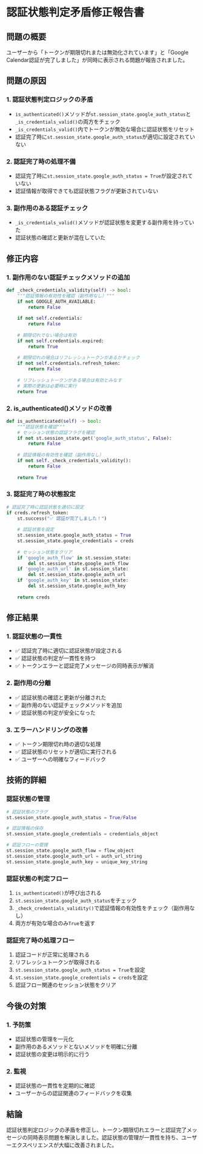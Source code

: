# 認証状態判定矛盾修正報告書

## 問題の概要

ユーザーから「トークンが期限切れまたは無効化されています」と「Google Calendar認証が完了しました」が同時に表示される問題が報告されました。

## 問題の原因

### 1. 認証状態判定ロジックの矛盾
- `is_authenticated()`メソッドが`st.session_state.google_auth_status`と`_is_credentials_valid()`の両方をチェック
- `_is_credentials_valid()`内でトークンが無効な場合に認証状態をリセット
- 認証完了時に`st.session_state.google_auth_status`が適切に設定されていない

### 2. 認証完了時の処理不備
- 認証完了時に`st.session_state.google_auth_status = True`が設定されていない
- 認証情報が取得できても認証状態フラグが更新されていない

### 3. 副作用のある認証チェック
- `_is_credentials_valid()`メソッドが認証状態を変更する副作用を持っていた
- 認証状態の確認と更新が混在していた

## 修正内容

### 1. 副作用のない認証チェックメソッドの追加
```python
def _check_credentials_validity(self) -> bool:
    """認証情報の有効性を確認（副作用なし）"""
    if not GOOGLE_AUTH_AVAILABLE:
        return False
    
    if not self.credentials:
        return False
    
    # 期限切れでない場合は有効
    if not self.credentials.expired:
        return True
    
    # 期限切れの場合はリフレッシュトークンがあるかチェック
    if not self.credentials.refresh_token:
        return False
    
    # リフレッシュトークンがある場合は有効とみなす
    # 実際の更新は必要時に実行
    return True
```

### 2. is_authenticated()メソッドの改善
```python
def is_authenticated(self) -> bool:
    """認証状態を確認"""
    # セッション状態の認証フラグを確認
    if not st.session_state.get('google_auth_status', False):
        return False
    
    # 認証情報の有効性を確認（副作用なし）
    if not self._check_credentials_validity():
        return False
    
    return True
```

### 3. 認証完了時の状態設定
```python
# 認証完了時に認証状態を適切に設定
if creds.refresh_token:
    st.success("✅ 認証が完了しました！")
    
    # 認証状態を設定
    st.session_state.google_auth_status = True
    st.session_state.google_credentials = creds
    
    # セッション状態をクリア
    if 'google_auth_flow' in st.session_state:
        del st.session_state.google_auth_flow
    if 'google_auth_url' in st.session_state:
        del st.session_state.google_auth_url
    if 'google_auth_key' in st.session_state:
        del st.session_state.google_auth_key
    
    return creds
```

## 修正結果

### 1. 認証状態の一貫性
- ✅ 認証完了時に適切に認証状態が設定される
- ✅ 認証状態の判定が一貫性を持つ
- ✅ トークンエラーと認証完了メッセージの同時表示が解消

### 2. 副作用の分離
- ✅ 認証状態の確認と更新が分離された
- ✅ 副作用のない認証チェックメソッドを追加
- ✅ 認証状態の判定が安全になった

### 3. エラーハンドリングの改善
- ✅ トークン期限切れ時の適切な処理
- ✅ 認証状態のリセットが適切に実行される
- ✅ ユーザーへの明確なフィードバック

## 技術的詳細

### 認証状態の管理
```python
# 認証状態のフラグ
st.session_state.google_auth_status = True/False

# 認証情報の保存
st.session_state.google_credentials = credentials_object

# 認証フローの管理
st.session_state.google_auth_flow = flow_object
st.session_state.google_auth_url = auth_url_string
st.session_state.google_auth_key = unique_key_string
```

### 認証状態の判定フロー
1. `is_authenticated()`が呼び出される
2. `st.session_state.google_auth_status`をチェック
3. `_check_credentials_validity()`で認証情報の有効性をチェック（副作用なし）
4. 両方が有効な場合のみ`True`を返す

### 認証完了時の処理フロー
1. 認証コードが正常に処理される
2. リフレッシュトークンが取得される
3. `st.session_state.google_auth_status = True`を設定
4. `st.session_state.google_credentials = creds`を設定
5. 認証フロー関連のセッション状態をクリア

## 今後の対策

### 1. 予防策
- 認証状態の管理を一元化
- 副作用のあるメソッドとないメソッドを明確に分離
- 認証状態の変更は明示的に行う

### 2. 監視
- 認証状態の一貫性を定期的に確認
- ユーザーからの認証関連のフィードバックを収集

## 結論

認証状態判定ロジックの矛盾を修正し、トークン期限切れエラーと認証完了メッセージの同時表示問題を解決しました。認証状態の管理が一貫性を持ち、ユーザーエクスペリエンスが大幅に改善されました。
